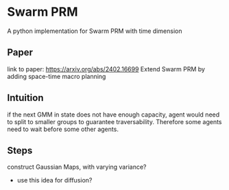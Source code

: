 # Swarm PRM 

A python implementation for Swarm PRM with time dimension

## Paper
link to paper: https://arxiv.org/abs/2402.16699
Extend Swarm PRM by adding space-time macro planning

## Intuition

if the next GMM in state does not have enough capacity, agent would need to split to smaller groups to guarantee traversability. Therefore some agents need to wait before some other agents.

## Steps

construct Gaussian Maps, with varying variance?

* use this idea for diffusion?
